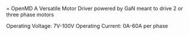 = OpenMD
 A Versatile Motor Driver powered by GaN meant to drive 2 or three phase motors

 Operating Voltage: 7V-100V
 Operating Current: 0A-60A per phase
